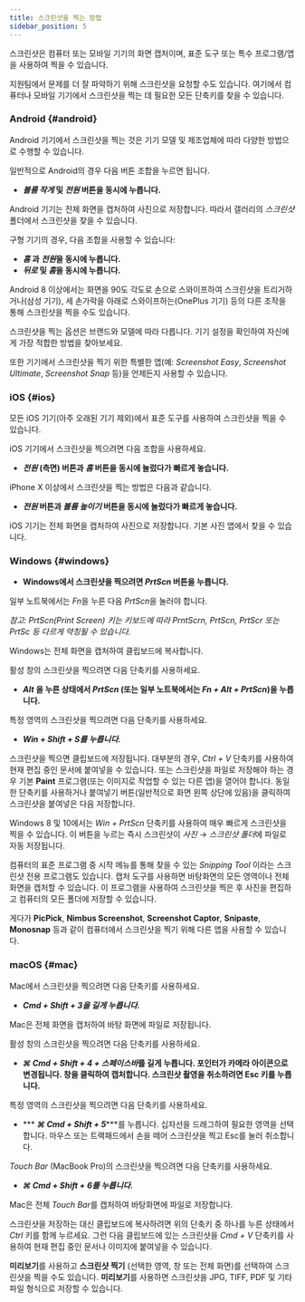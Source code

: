 ```yaml
---
title: 스크린샷을 찍는 방법
sidebar_position: 5
---
```


스크린샷은 컴퓨터 또는 모바일 기기의 화면 캡처이며, 표준 도구 또는 특수 프로그램/앱을 사용하여 찍을 수 있습니다.

지원팀에서 문제를 더 잘 파악하기 위해 스크린샷을 요청할 수도 있습니다. 여기에서 컴퓨터나 모바일 기기에서 스크린샷을 찍는 데 필요한 모든 단축키를 찾을 수 있습니다.

### Android {#android}

Android 기기에서 스크린샷을 찍는 것은 기기 모델 및 제조업체에 따라 다양한 방법으로 수행할 수 있습니다.

일반적으로 Android의 경우 다음 버튼 조합을 누르면 됩니다.

- ***볼륨 작게* 및 *전원* 버튼을 동시에 누릅니다.**

Android 기기는 전체 화면을 캡처하여 사진으로 저장합니다. 따라서 갤러리의 *스크린샷* 폴더에서 스크린샷을 찾을 수 있습니다.

구형 기기의 경우, 다음 조합을 사용할 수 있습니다:

- ***홈* 과 *전원*을 동시에 누릅니다.**
- ***뒤로* 및 *홈*을 동시에 누릅니다.**

Android 8 이상에서는 화면을 90도 각도로 손으로 스와이프하여 스크린샷을 트리거하거나(삼성 기기), 세 손가락을 아래로 스와이프하는(OnePlus 기기) 등의 다른 조작을 통해 스크린샷을 찍을 수도 있습니다.

스크린샷을 찍는 옵션은 브랜드와 모델에 따라 다릅니다. 기기 설정을 확인하여 자신에게 가장 적합한 방법을 찾아보세요.

또한 기기에서 스크린샷을 찍기 위한 특별한 앱(예: *Screenshot Easy*, *Screenshot Ultimate*, *Screenshot Snap* 등)을 언제든지 사용할 수 있습니다.

### iOS {#ios}

모든 iOS 기기(아주 오래된 기기 제외)에서 표준 도구를 사용하여 스크린샷을 찍을 수 있습니다.

iOS 기기에서 스크린샷을 찍으려면 다음 조합을 사용하세요.

- ***전원* (측면) 버튼과 *홈* 버튼을 동시에 눌렀다가 빠르게 놓습니다.**

iPhone X 이상에서 스크린샷을 찍는 방법은 다음과 같습니다.

- ***전원* 버튼과 *볼륨 높이기* 버튼을 동시에 눌렀다가 빠르게 놓습니다.**

iOS 기기는 전체 화면을 캡처하여 사진으로 저장합니다. 기본 사진 앱에서 찾을 수 있습니다.

### Windows {#windows}

- **Windows에서 스크린샷을 찍으려면 *PrtScn* 버튼을 누릅니다.**

일부 노트북에서는 *Fn*을 누른 다음 *PrtScn*을 눌러야 합니다.

*참고: PrtScn(Print Screen) 키는 키보드에 따라 PrntScrn, PrtScn, PrtScr 또는 PrtSc 등 다르게 약칭될 수 있습니다.*

Windows는 전체 화면을 캡처하여 클립보드에 복사합니다.

활성 창의 스크린샷을 찍으려면 다음 단축키를 사용하세요.

- ***Alt* 을 누른 상태에서 *PrtScn* (또는 일부 노트북에서는 *Fn + Alt + PrtScn*)을 누릅니다.**

특정 영역의 스크린샷을 찍으려면 다음 단축키를 사용하세요.

- ******Win + Shift + S를*** 누릅니다.***

스크린샷을 찍으면 클립보드에 저장됩니다. 대부분의 경우, *Ctrl + V* 단축키를 사용하여 현재 편집 중인 문서에 붙여넣을 수 있습니다. 또는 스크린샷을 파일로 저장해야 하는 경우 기본 **Paint** 프로그램(또는 이미지로 작업할 수 있는 다른 앱)을 열어야 합니다. 동일한 단축키를 사용하거나 붙여넣기 버튼(일반적으로 화면 왼쪽 상단에 있음)을 클릭하여 스크린샷을 붙여넣은 다음 저장합니다.

Windows 8 및 10에서는 *Win + PrtScn* 단축키를 사용하여 매우 빠르게 스크린샷을 찍을 수 있습니다. 이 버튼을 누르는 즉시 스크린샷이 *사진* → *스크린샷 폴더*에 파일로 자동 저장됩니다.

컴퓨터의 표준 프로그램 중 시작 메뉴를 통해 찾을 수 있는 *Snipping Tool* 이라는 스크린샷 전용 프로그램도 있습니다. 캡처 도구를 사용하면 바탕화면의 모든 영역이나 전체화면을 캡처할 수 있습니다. 이 프로그램을 사용하여 스크린샷을 찍은 후 사진을 편집하고 컴퓨터의 모든 폴더에 저장할 수 있습니다.

게다가 **PicPick**, **Nimbus Screenshot**, **Screenshot Captor**, **Snipaste**, **Monosnap** 등과 같이 컴퓨터에서 스크린샷을 찍기 위해 다른 앱을 사용할 수 있습니다.

### macOS {#mac}

Mac에서 스크린샷을 찍으려면 다음 단축키를 사용하세요.

- ******Cmd + Shift + 3***을 길게 누릅니다.***

Mac은 전체 화면을 캡처하여 바탕 화면에 파일로 저장됩니다.

활성 창의 스크린샷을 찍으려면 다음 단축키를 사용하세요.

- ***⌘ Cmd + Shift + 4 + 스페이스바*를 길게 누릅니다. 포인터가 카메라 아이콘으로 변경됩니다. 창을 클릭하여 캡처합니다. 스크린샷 촬영을 취소하려면 Esc 키를 누릅니다.**

특정 영역의 스크린샷을 찍으려면 다음 단축키를 사용하세요.

- *** ***⌘ Cmd + Shift + 5******를 누릅니다. 십자선을 드래그하여 필요한 영역을 선택합니다. 마우스 또는 트랙패드에서 손을 떼어 스크린샷을 찍고 Esc를 눌러 취소합니다.

*Touch Bar* (MacBook Pro)의 스크린샷을 찍으려면 다음 단축키를 사용하세요.

- ******⌘ Cmd + Shift + 6***를 누릅니다.***

Mac은 전체 *Touch Bar*를 캡처하여 바탕화면에 파일로 저장합니다.

스크린샷을 저장하는 대신 클립보드에 복사하려면 위의 단축키 중 하나를 누른 상태에서 *Ctrl* 키를 함께 누르세요. 그런 다음 클립보드에 있는 스크린샷을 *Cmd + V* 단축키를 사용하여 현재 편집 중인 문서나 이미지에 붙여넣을 수 있습니다.

**미리보기**를 사용하고 **스크린샷 찍기** (선택한 영역, 창 또는 전체 화면)를 선택하여 스크린샷을 찍을 수도 있습니다. **미리보기**를 사용하면 스크린샷을 JPG, TIFF, PDF 및 기타 파일 형식으로 저장할 수 있습니다.
